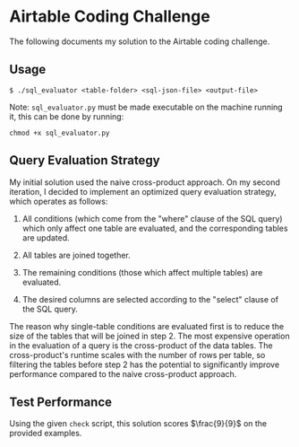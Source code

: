 # Airtable Coding Challenge

The following documents my solution to the Airtable coding challenge.

## Usage

```
$ ./sql_evaluator <table-folder> <sql-json-file> <output-file>
```

Note: `sql_evaluator.py` must be made executable on the machine running it, this can be done by running:
```
chmod +x sql_evaluator.py
```

## Query Evaluation Strategy

My initial solution used the naive cross-product approach. On my second iteration, I decided to implement an optimized query evaluation strategy, which operates as follows:

1. All conditions (which come from the "where" clause of the SQL query) which only affect one table are evaluated, and the corresponding tables are updated.

2. All tables are joined together.

3. The remaining conditions (those which affect multiple tables) are evaluated.

4. The desired columns are selected according to the "select" clause of the SQL query.

The reason why single-table conditions are evaluated first is to reduce the size of the tables that will be joined in step 2. The most expensive operation in the evaluation of a query is the cross-product of the data tables. The cross-product's runtime scales with the number of rows per table, so filtering the tables before step 2 has the potential to significantly improve performance compared to the naive
cross-product approach.

## Test Performance

Using the given `check` script, this solution scores $\frac{9}{9}$ on the provided examples.
